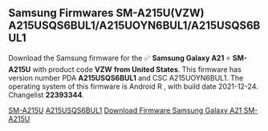 <h2>Samsung Firmwares SM-A215U(VZW) A215USQS6BUL1/A215UOYN6BUL1/A215USQS6BUL1</h2>
Download the Samsung firmware for the ✅ <strong>Samsung Galaxy A21 </strong> ⭐ <strong>SM-A215U</strong> with product code <strong>VZW</strong> <strong> from United States</strong>. This firmware has version number PDA <strong>A215USQS6BUL1</strong> and CSC A215UOYN6BUL1. The operating system of this firmware is Android R , with build date 2021-12-24. Changelist <strong>22393344</strong>.

[SM-A215U](https://samfirm.shop/samsung/model/SM-A215U)
[A215USQS6BUL1](https://samfirm.shop/samsung/pda/A215USQS6BUL1)
[Download Firmware Samsung Galaxy A21 SM-A215U](https://samfirm.shop/samsung/firmware/485462)
